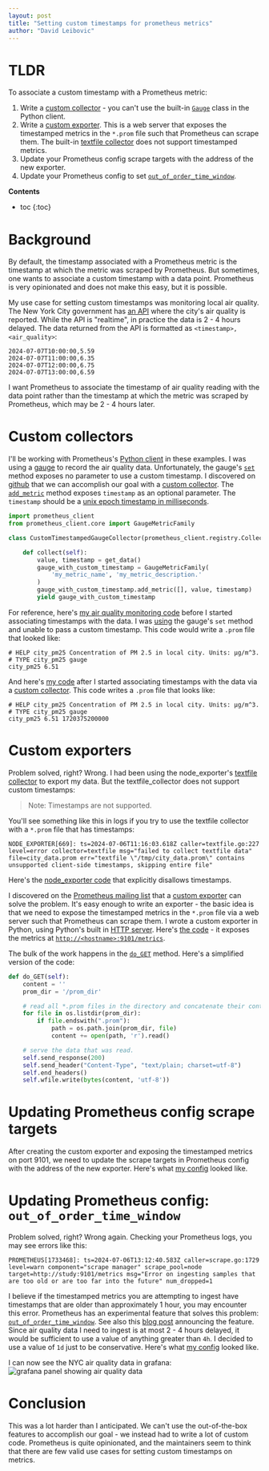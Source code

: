```yaml
---
layout: post
title: "Setting custom timestamps for prometheus metrics"
author: "David Leibovic"
---
```


# TLDR

To associate a custom timestamp with a Prometheus metric:

1. Write a [custom collector](https://prometheus.github.io/client_python/collector/custom/) - you can't use the built-in [`Gauge`](https://prometheus.github.io/client_python/instrumenting/gauge/) class in the Python client.
1. Write a [custom exporter](https://prometheus.io/docs/instrumenting/writing_exporters/). This is a web server that exposes the timestamped metrics in the `*.prom` file such that Prometheus can scrape them. The built-in [textfile collector](https://github.com/prometheus/node_exporter?tab=readme-ov-file#textfile-collector) does not support timestamped metrics.
1. Update your Prometheus config scrape targets with the address of the new exporter.
1. Update your Prometheus config to set [`out_of_order_time_window`](https://prometheus.io/docs/prometheus/2.53/configuration/configuration/#tsdb).

**Contents**
* toc
{:toc}

# Background

By default, the timestamp associated with a Prometheus metric is the timestamp at which the metric was scraped by Prometheus. But sometimes, one wants to associate a custom timestamp with a data point. Prometheus is very opinionated and does not make this easy, but it is possible.

My use case for setting custom timestamps was monitoring local air quality. The New York City government has [an API](https://a816-dohbesp.nyc.gov/IndicatorPublic/data-features/realtime-air-quality/) where the city's air quality is reported. While the API is "realtime", in practice the data is 2 - 4 hours delayed. The data returned from the API is formatted as `<timestamp>,<air_quality>`:

```
2024-07-07T10:00:00,5.59
2024-07-07T11:00:00,6.35
2024-07-07T12:00:00,6.75
2024-07-07T13:00:00,6.59
```

I want Prometheus to associate the timestamp of air quality reading with the data point rather than the timestamp at which the metric was scraped by Prometheus, which may be 2 - 4 hours later.

# Custom collectors

I'll be working with Prometheus's [Python client](https://github.com/prometheus/client_python) in these examples. I was using a [gauge](https://prometheus.github.io/client_python/instrumenting/gauge/) to record the air quality data. Unfortunately, the gauge's [`set`](https://github.com/prometheus/client_python/blob/09a5ae30602a7a81f6174dae4ba08b93ee7feed2/prometheus_client/metrics.py#L432) method exposes no parameter to use a custom timestamp. I discovered on [github](https://github.com/prometheus/client_python/issues/588#issuecomment-1054724554) that we can accomplish our goal with a [custom collector](https://prometheus.github.io/client_python/collector/custom/). The [`add_metric`](https://github.com/prometheus/client_python/blob/09a5ae30602a7a81f6174dae4ba08b93ee7feed2/prometheus_client/metrics_core.py#L172) method exposes `timestamp` as an optional parameter. The `timestamp` should be a [unix epoch timestamp in milliseconds](https://prometheus.io/docs/instrumenting/exposition_formats/#comments-help-text-and-type-information).

```python
import prometheus_client
from prometheus_client.core import GaugeMetricFamily

class CustomTimestampedGaugeCollector(prometheus_client.registry.Collector):

    def collect(self):
        value, timestamp = get_data()
        gauge_with_custom_timestamp = GaugeMetricFamily(
            'my_metric_name', 'my_metric_description.'
        )
        gauge_with_custom_timestamp.add_metric([], value, timestamp)
        yield gauge_with_custom_timestamp
```

For reference, here's [my air quality monitoring code](https://github.com/dasl-/pitools/blob/e144fc6e9e92bc908eb30556e3575c4f520f0fa5/sensors/measure_city_data) before I started associating timestamps with the data. I was [using](https://github.com/dasl-/pitools/blob/e144fc6e9e92bc908eb30556e3575c4f520f0fa5/sensors/measure_city_data#L20) the gauge's `set` method and unable to pass a custom timestamp. This code would write a `.prom` file that looked like:
```
# HELP city_pm25 Concentration of PM 2.5 in local city. Units: μg/m^3.
# TYPE city_pm25 gauge
city_pm25 6.51
```

And here's [my code](https://github.com/dasl-/pitools/blob/873ff1eac2dd2bbf3e7521c42a3bf2460cb0b6ad/sensors/measure_city_data) after I started associating timestamps with the data via a [custom collector](https://github.com/dasl-/pitools/blob/873ff1eac2dd2bbf3e7521c42a3bf2460cb0b6ad/sensors/measure_city_data#L66). This code writes a `.prom` file that looks like:
```
# HELP city_pm25 Concentration of PM 2.5 in local city. Units: μg/m^3.
# TYPE city_pm25 gauge
city_pm25 6.51 1720375200000
```

# Custom exporters

Problem solved, right? Wrong. I had been using the node_exporter's [textfile collector](https://github.com/prometheus/node_exporter?tab=readme-ov-file#textfile-collector) to export my data. But the textfile_collector does not support custom timestamps:

> Note: Timestamps are not supported.

You'll see something like this in logs if you try to use the textfile collector with a `*.prom` file that has timestamps:

```
NODE_EXPORTER[669]: ts=2024-07-06T11:16:03.618Z caller=textfile.go:227 level=error collector=textfile msg="failed to collect textfile data" file=city_data.prom err="textfile \"/tmp/city_data.prom\" contains unsupported client-side timestamps, skipping entire file"
```

Here's the [node_exporter code](https://github.com/prometheus/node_exporter/blob/4cc1c177d05e80176f26fe1ca2a1f193c03c67a0/collector/textfile.go#L299-L301) that explicitly disallows timestamps.

I discovered on the [Prometheus mailing list](https://groups.google.com/g/prometheus-users/c/Zg1EJltYwp0/m/XrZFtClRBQAJ) that a [custom exporter](https://prometheus.io/docs/instrumenting/writing_exporters/) can solve the problem. It's easy enough to write an exporter - the basic idea is that we need to expose the timestamped metrics in the `*.prom` file via a web server such that Prometheus can scrape them. I wrote a custom exporter in Python, using Python's built in [HTTP server](https://docs.python.org/3/library/http.server.html#http.server.ThreadingHTTPServer). Here's [the code](https://github.com/dasl-/pitools/blob/873ff1eac2dd2bbf3e7521c42a3bf2460cb0b6ad/observability/timestamped_exporter) - it exposes the metrics at [`http://<hostname>:9101/metrics`](https://github.com/dasl-/pitools/blob/873ff1eac2dd2bbf3e7521c42a3bf2460cb0b6ad/observability/timestamped_exporter#L79).

The bulk of the work happens in the [`do_GET`](https://github.com/dasl-/pitools/blob/873ff1eac2dd2bbf3e7521c42a3bf2460cb0b6ad/observability/timestamped_exporter#L20C9-L20C15) method. Here's a simplified version of the code:
```python
def do_GET(self):
    content = ''
    prom_dir = '/prom_dir'

    # read all *.prom files in the directory and concatenate their contents
    for file in os.listdir(prom_dir):
        if file.endswith(".prom"):
            path = os.path.join(prom_dir, file)
            content += open(path, 'r').read()

    # serve the data that was read.
    self.send_response(200)
    self.send_header("Content-Type", "text/plain; charset=utf-8")
    self.end_headers()
    self.wfile.write(bytes(content, 'utf-8'))
```

# Updating Prometheus config scrape targets

After creating the custom exporter and exposing the timestamped metrics on port 9101, we need to update the scrape targets in Prometheus config with the address of the new exporter. Here's what [my config](https://gist.github.com/dasl-/c208118d01d4d6b5e826e5fdabaf583d#file-prometheus-yaml-L18) looked like.

# Updating Prometheus config: `out_of_order_time_window`

Problem solved, right? Wrong again. Checking your Prometheus logs, you may see errors like this:
```
PROMETHEUS[1733468]: ts=2024-07-06T13:12:40.583Z caller=scrape.go:1729 level=warn component="scrape manager" scrape_pool=node target=http://study:9101/metrics msg="Error on ingesting samples that are too old or are too far into the future" num_dropped=1
```

I believe if the timestamped metrics you are attempting to ingest have timestamps that are older than approximately 1 hour, you may encounter this error. Prometheus has an experimental feature that solves this problem: [`out_of_order_time_window`](https://prometheus.io/docs/prometheus/2.53/configuration/configuration/#tsdb). See also this [blog post](https://promlabs.com/blog/2022/10/05/whats-new-in-prometheus-2-39/#experimental-out-of-order-ingestion) announcing the feature. Since air quality data I need to ingest is at most 2 - 4 hours delayed, it would be sufficient to use a value of anything greater than `4h`. I decided to use a value of `1d` just to be conservative. Here's what [my config](https://gist.github.com/dasl-/eb28a9f692fdc76dc2c8033b40557616#file-prometheus-yaml-L44) looked like.

I can now see the NYC air quality data in grafana:
![grafana panel showing air quality data](/assets/posts/2024-07-07-prometheus-timestamps/grafana.png)

# Conclusion

This was a lot harder than I anticipated. We can't use the out-of-the-box features to accomplish our goal - we instead had to write a lot of custom code. Prometheus is quite opinionated, and the maintainers seem to think that there are few valid use cases for setting custom timestamps on metrics.
